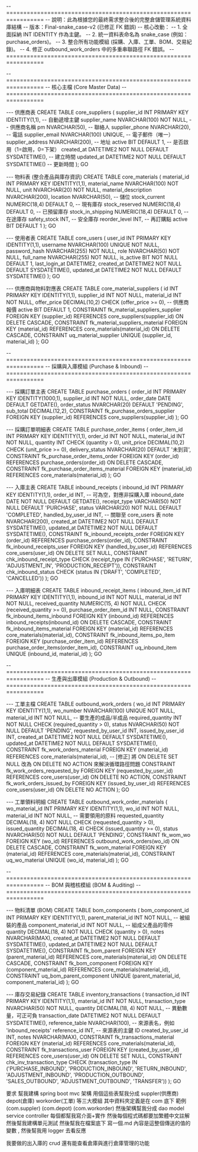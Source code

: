 -- =================================================================
-- 說明：此為根據您的最終需求整合後的完整倉儲管理系統資料庫結構
-- 版本：Final-snake_case-v2 (已修正 FK 錯誤)
-- 核心改動：
-- 1. 全面採納 INT IDENTITY 作為主鍵。
-- 2. 統一資料表命名為 snake_case (例如：purchase_orders)。
-- 3. 整合所有功能模組 (採購、入庫、工單、BOM、交易紀錄)。
-- 4. 修正 outbound_work_orders 中的多重串聯路徑 FK 錯誤。
-- =================================================================

-- =================================================================
-- 核心主檔 (Core Master Data)
-- =================================================================

--- 供應商表
CREATE TABLE core_suppliers (
supplier_id INT PRIMARY KEY IDENTITY(1,1), -- 自動遞增主鍵
supplier_name NVARCHAR(100) NOT NULL, -- 供應商名稱
pm NVARCHAR(50), -- 聯絡人
supplier_phone NVARCHAR(20), -- 電話
supplier_email NVARCHAR(100) UNIQUE, -- 電子郵件（唯一）
supplier_address NVARCHAR(200), -- 地址
active BIT DEFAULT 1, -- 是否啟用（1=啟用，0=下架）
created_at DATETIME2 NOT NULL DEFAULT SYSDATETIME(), -- 建立時間
updated_at DATETIME2 NOT NULL DEFAULT SYSDATETIME() -- 更新時間
);
GO

--- 物料表 (整合產品與庫存資訊)
CREATE TABLE core_materials (
material_id INT PRIMARY KEY IDENTITY(1,1),
material_name NVARCHAR(100) NOT NULL,
unit NVARCHAR(20) NOT NULL,
material_description NVARCHAR(200),
location NVARCHAR(50), -- 儲位
stock_current NUMERIC(18,4) DEFAULT 0, -- 現有庫存
stock_reserved NUMERIC(18,4) DEFAULT 0, -- 已預留庫存
stock_in_shipping NUMERIC(18,4) DEFAULT 0, -- 在途庫存
safety_stock INT, -- 安全庫存
reorder_level INT, -- 再訂購點
active BIT DEFAULT 1
);
GO

--- 使用者表
CREATE TABLE core_users (
user_id INT PRIMARY KEY IDENTITY(1,1),
username NVARCHAR(100) UNIQUE NOT NULL,
password_hash NVARCHAR(255) NOT NULL,
role NVARCHAR(50) NOT NULL,
full_name NVARCHAR(255) NOT NULL,
is_active BIT NOT NULL DEFAULT 1,
last_login_at DATETIME2,
created_at DATETIME2 NOT NULL DEFAULT SYSDATETIME(),
updated_at DATETIME2 NOT NULL DEFAULT SYSDATETIME()
);
GO

--- 供應商與物料對應表
CREATE TABLE core_material_suppliers (
id INT PRIMARY KEY IDENTITY(1,1),
supplier_id INT NOT NULL,
material_id INT NOT NULL,
offer_price DECIMAL(10,2) CHECK (offer_price >= 0), -- 供應商報價
active BIT DEFAULT 1,
CONSTRAINT fk_material_suppliers_supplier FOREIGN KEY (supplier_id) REFERENCES core_suppliers(supplier_id) ON DELETE CASCADE,
CONSTRAINT fk_material_suppliers_material FOREIGN KEY (material_id) REFERENCES core_materials(material_id) ON DELETE CASCADE,
CONSTRAINT uq_material_supplier UNIQUE (supplier_id, material_id)
);
GO

-- =================================================================
-- 採購與入庫模組 (Purchase & Inbound)
-- =================================================================

--- 採購訂單主表
CREATE TABLE purchase_orders (
order_id INT PRIMARY KEY IDENTITY(1000,1),
supplier_id INT NOT NULL,
order_date DATE DEFAULT GETDATE(),
order_status NVARCHAR(20) DEFAULT 'PENDING',
sub_total DECIMAL(12,2),
CONSTRAINT fk_purchase_orders_supplier FOREIGN KEY (supplier_id) REFERENCES core_suppliers(supplier_id)
);
GO

--- 採購訂單明細表
CREATE TABLE purchase_order_items (
order_item_id INT PRIMARY KEY IDENTITY(1,1),
order_id INT NOT NULL,
material_id INT NOT NULL,
quantity INT CHECK (quantity > 0),
unit_price DECIMAL(10,2) CHECK (unit_price >= 0),
delivery_status NVARCHAR(20) DEFAULT '未到貨',
CONSTRAINT fk_purchase_order_items_order FOREIGN KEY (order_id) REFERENCES purchase_orders(order_id) ON DELETE CASCADE,
CONSTRAINT fk_purchase_order_items_material FOREIGN KEY (material_id) REFERENCES core_materials(material_id)
);
GO

--- 入庫主表
CREATE TABLE inbound_receipts (
inbound_id INT PRIMARY KEY IDENTITY(1,1),
order_id INT, -- 可為空，對應非採購入庫
inbound_date DATE NOT NULL DEFAULT GETDATE(),
receipt_type VARCHAR(50) NOT NULL DEFAULT 'PURCHASE',
status VARCHAR(20) NOT NULL DEFAULT 'COMPLETED',
handled_by_user_id INT, -- 關聯至 core_users 表
note NVARCHAR(200),
created_at DATETIME2 NOT NULL DEFAULT SYSDATETIME(),
updated_at DATETIME2 NOT NULL DEFAULT SYSDATETIME(),
CONSTRAINT fk_inbound_receipts_order FOREIGN KEY (order_id) REFERENCES purchase_orders(order_id),
CONSTRAINT fk_inbound_receipts_user FOREIGN KEY (handled_by_user_id) REFERENCES core_users(user_id) ON DELETE SET NULL,
CONSTRAINT chk_inbound_receipt_type CHECK (receipt_type IN ('PURCHASE', 'RETURN', 'ADJUSTMENT_IN', 'PRODUCTION_RECEIPT')),
CONSTRAINT chk_inbound_status CHECK (status IN ('DRAFT', 'COMPLETED', 'CANCELLED'))
);
GO

--- 入庫明細表
CREATE TABLE inbound_receipt_items (
inbound_item_id INT PRIMARY KEY IDENTITY(1,1),
inbound_id INT NOT NULL,
material_id INT NOT NULL,
received_quantity NUMERIC(15, 4) NOT NULL CHECK (received_quantity >= 0),
purchase_order_item_id INT NULL,
CONSTRAINT fk_inbound_items_inbound FOREIGN KEY (inbound_id) REFERENCES inbound_receipts(inbound_id) ON DELETE CASCADE,
CONSTRAINT fk_inbound_items_material FOREIGN KEY (material_id) REFERENCES core_materials(material_id),
CONSTRAINT fk_inbound_items_po_item FOREIGN KEY (purchase_order_item_id) REFERENCES purchase_order_items(order_item_id),
CONSTRAINT uq_inbound_item UNIQUE (inbound_id, material_id)
);
GO

-- =================================================================
-- 生產與出庫模組 (Production & Outbound)
-- =================================================================

--- 工單主檔
CREATE TABLE outbound_work_orders (
wo_id INT PRIMARY KEY IDENTITY(1,1),
wo_number NVARCHAR(100) UNIQUE NOT NULL,
material_id INT NOT NULL, -- 要生產的成品/半成品
required_quantity INT NOT NULL CHECK (required_quantity > 0),
status NVARCHAR(50) NOT NULL DEFAULT 'PENDING',
requested_by_user_id INT,
issued_by_user_id INT,
created_at DATETIME2 NOT NULL DEFAULT SYSDATETIME(),
updated_at DATETIME2 NOT NULL DEFAULT SYSDATETIME(),
CONSTRAINT fk_work_orders_material FOREIGN KEY (material_id) REFERENCES core_materials(material_id),
-- [修正] 將 ON DELETE SET NULL 改為 ON DELETE NO ACTION 來解決循環路徑問題
CONSTRAINT fk_work_orders_requested_by FOREIGN KEY (requested_by_user_id) REFERENCES core_users(user_id) ON DELETE NO ACTION,
CONSTRAINT fk_work_orders_issued_by FOREIGN KEY (issued_by_user_id) REFERENCES core_users(user_id) ON DELETE NO ACTION
);
GO

--- 工單領料明細
CREATE TABLE outbound_work_order_materials (
wo_material_id INT PRIMARY KEY IDENTITY(1,1),
wo_id INT NOT NULL,
material_id INT NOT NULL, -- 需要領用的原料
requested_quantity DECIMAL(18, 4) NOT NULL CHECK (requested_quantity > 0),
issued_quantity DECIMAL(18, 4) CHECK (issued_quantity >= 0),
status NVARCHAR(50) NOT NULL DEFAULT 'PENDING',
CONSTRAINT fk_wom_wo FOREIGN KEY (wo_id) REFERENCES outbound_work_orders(wo_id) ON DELETE CASCADE,
CONSTRAINT fk_wom_material FOREIGN KEY (material_id) REFERENCES core_materials(material_id),
CONSTRAINT uq_wo_material UNIQUE (wo_id, material_id)
);
GO

-- =================================================================
-- BOM 與稽核模組 (BOM & Auditing)
-- =================================================================

--- 物料清單 (BOM)
CREATE TABLE bom_components (
bom_component_id INT PRIMARY KEY IDENTITY(1,1),
parent_material_id INT NOT NULL, -- 被組裝的產品
component_material_id INT NOT NULL, -- 組成父產品的零件
quantity DECIMAL(18, 4) NOT NULL CHECK (quantity > 0),
notes NVARCHAR(MAX),
created_at DATETIME2 NOT NULL DEFAULT SYSDATETIME(),
updated_at DATETIME2 NOT NULL DEFAULT SYSDATETIME(),
CONSTRAINT fk_bom_parent FOREIGN KEY (parent_material_id) REFERENCES core_materials(material_id) ON DELETE CASCADE,
CONSTRAINT fk_bom_component FOREIGN KEY (component_material_id) REFERENCES core_materials(material_id),
CONSTRAINT uq_bom_parent_component UNIQUE (parent_material_id, component_material_id)
);
GO

--- 庫存交易紀錄
CREATE TABLE inventory_transactions (
transaction_id INT PRIMARY KEY IDENTITY(1,1),
material_id INT NOT NULL,
transaction_type NVARCHAR(50) NOT NULL,
quantity DECIMAL(18, 4) NOT NULL, -- 異動數量，可正可負
transaction_date DATETIME2 NOT NULL DEFAULT SYSDATETIME(),
reference_table NVARCHAR(100), -- 來源表名，例如 'inbound_receipts'
reference_id INT, -- 來源表的主鍵 ID
created_by_user_id INT,
notes NVARCHAR(MAX),
CONSTRAINT fk_transactions_material FOREIGN KEY (material_id) REFERENCES core_materials(material_id),
CONSTRAINT fk_transactions_user FOREIGN KEY (created_by_user_id) REFERENCES core_users(user_id) ON DELETE SET NULL,
CONSTRAINT chk_inv_transaction_type CHECK (transaction_type IN ('PURCHASE_INBOUND', 'PRODUCTION_INBOUND', 'RETURN_INBOUND', 'ADJUSTMENT_INBOUND', 'PRODUCTION_OUTBOUND', 'SALES_OUTBOUND', 'ADJUSTMENT_OUTBOUND', 'TRANSFER'))
);
GO

要求 幫我建構 spring boot mvc 架構 用個這些表幫我分成 suppler(供應商) depot(倉庫) workorder(工單) 等三大模組 其中資料夾定義是在 com 底下 範例(com.suppler) (com.depot) (com.workorder) 然後架構幫我分成 dao model service controller 每個都幫我寫介面+實作
然後每個程式碼都要加繁體中文註解 然後幫我建構單元測試 然後幫我在檔案底下 寫一個.md 內容是這整個傳送的值的變數 , 然後幫我用 logger 去看反應

我要做的出入庫的 crud 還有能查看倉庫與進行倉庫管理的功能
